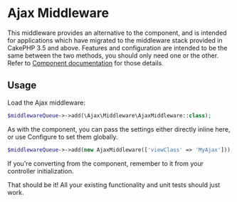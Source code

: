 # Ajax Middleware
This middleware provides an alternative to the component, and is intended for applications which have migrated to the
middleware stack provided in CakePHP 3.5 and above.
Features and configuration are intended to be the same between the two methods, you should only need one or
the other.
Refer to [Component documentation](../Component/Ajax.md) for those details.

## Usage
Load the Ajax middleware:
```php
$middlewareQueue->->add(\Ajax\Middleware\AjaxMiddleware::class);
```

As with the component, you can pass the settings either directly inline here, or use Configure to set them globally.

```php
$middlewareQueue->->add(new AjaxMiddleware(['viewClass' => 'MyAjax']))
```

If you're converting from the component, remember to it from your controller initialization.

That should be it! All your existing functionality and unit tests should just work.
